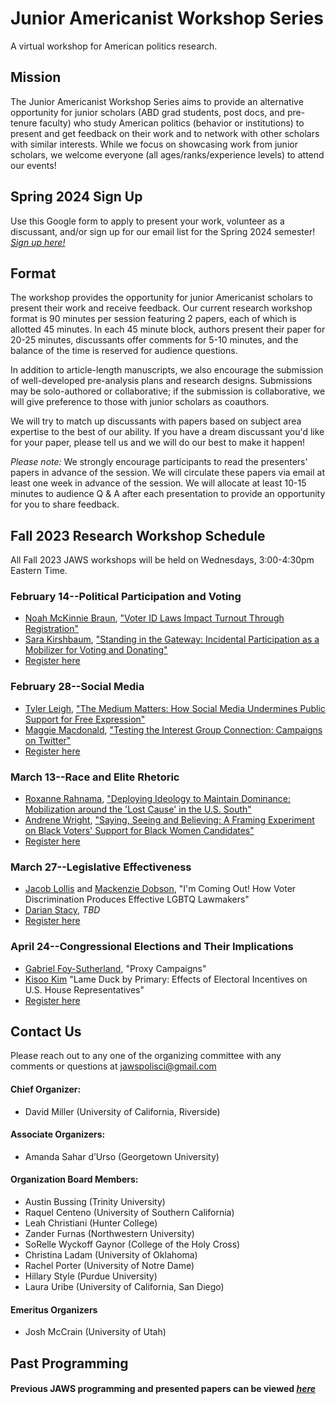 # Junior Americanist Workshop Series
A virtual workshop for American politics research.

## Mission
The Junior Americanist Workshop Series aims to provide an alternative opportunity for junior scholars (ABD grad students, post docs, and pre-tenure faculty) who study American politics (behavior or institutions) to present and get feedback on their work and to network with other scholars with similar interests.  While we focus on showcasing work from junior scholars, we welcome everyone (all ages/ranks/experience levels) to attend our events!

## Spring 2024 Sign Up
Use this Google form to apply to present your work, volunteer as a discussant, and/or sign up for our email list for the Spring 2024 semester! [*Sign up here!*](https://forms.gle/xm7PEcPVpzkHodFE7)

## Format
The workshop provides the opportunity for junior Americanist scholars to present their work and receive feedback.  Our current research workshop format is 90 minutes per session featuring 2 papers, each of which is allotted 45 minutes.  In each 45 minute block, authors present their paper for 20-25 minutes, discussants offer comments for 5-10 minutes, and the balance of the time is reserved for audience questions. 

In addition to article-length manuscripts, we also encourage the submission of well-developed pre-analysis plans and research designs.  Submissions may be solo-authored or collaborative; if the submission is collaborative, we will give preference to those with junior scholars as coauthors.

We will try to match up discussants with papers based on subject area expertise to the best of our ability.  If you have a dream discussant you'd like for your paper, please tell us and we will do our best to make it happen!

*Please note:* We strongly encourage participants to read the presenters' papers in advance of the session.  We will circulate these papers via email at least one week in advance of the session.  We will allocate at least 10-15 minutes to audience Q & A after each presentation to provide an opportunity for you to share feedback.

## Fall 2023 Research Workshop Schedule
All Fall 2023 JAWS workshops will be held on Wednesdays, 3:00-4:30pm Eastern Time.

### February 14--Political Participation and Voting
- [Noah McKinnie Braun](https://sites.google.com/view/noahmckinniebraun/home), ["Voter ID Laws Impact Turnout Through Registration"](https://drive.google.com/file/d/1sEuUHObcgWF3dovtICSh-b0y140u9Xpo/view?usp=sharing)
- [Sara Kirshbaum](https://www.saramkirshbaum.com/), ["Standing in the Gateway: Incidental Participation as a Mobilizer for Voting and Donating"](https://drive.google.com/file/d/1LnxlByUXL2q1so1naNH3TeYEeZ0ctgzt/view?usp=sharing)
- [Register here](https://ucr.zoom.us/meeting/register/tJYvcO2rrz8pHNCbvcSZbwuAxJtiRBrwMwvu)

### February 28--Social Media
- [Tyler Leigh](https://www.asc.upenn.edu/people/graduate-student/tyler-leigh), ["The Medium Matters: How Social Media Undermines Public Support for Free Expression"](https://drive.google.com/file/d/1_dSGcBBHbmu8pqG-0T55BWSZvcshR_8T/view?usp=sharing)
- [Maggie Macdonald](https://maggiegmacdonald.com/), ["Testing the Interest Group Connection: Campaigns on Twitter"](https://drive.google.com/file/d/1ZOcNc1AdCbu8c3Zlk9xaV8OHPRuDmO6e/view?usp=sharing)
- [Register here](https://ucr.zoom.us/meeting/register/tJMuf-ytpz8jGt0Jlxs6MUVz72xKtx2S0_EG)

### March 13--Race and Elite Rhetoric
- [Roxanne Rahnama](https://roxannerahnama.com/), ["Deploying Ideology to Maintain Dominance: Mobilization around the 'Lost Cause' in the U.S. South"](https://drive.google.com/file/d/1FevEVVdew1BtoXpQiwwYSTreIT6aS3ds/view?usp=sharing)
- [Andrene Wright](https://andrenewright.com/), ["Saying, Seeing and Believing: A Framing Experiment on Black Voters' Support for Black Women Candidates"](https://drive.google.com/file/d/1lVUU6VfRzfslZSx4LsE6f_IEM6gyg_VR/view?usp=sharing)
- [Register here](https://ucr.zoom.us/meeting/register/tJArcO6oqTwpG9yAcmiBW3chWDp_vXmB11aJ)

### March 27--Legislative Effectiveness
- [Jacob Lollis](https://www.jacobmlollis.com/) and [Mackenzie Dobson](https://www.mackenzierdobson.com/), "I'm Coming Out! How Voter Discrimination Produces Effective LGBTQ Lawmakers"
- [Darian Stacy](https://www.darrianstacy.com/), *TBD*
- [Register here](https://ucr.zoom.us/meeting/register/tJMtdeypqDIoE9xR7RCGzBWA1Jl4BOyRTkWj)

### April 24--Congressional Elections and Their Implications
- [Gabriel Foy-Sutherland](https://gfoysutherland.com/), "Proxy Campaigns"
- [Kisoo Kim](https://sites.google.com/view/kisookim/) "Lame Duck by Primary: Effects of Electoral Incentives on U.S. House Representatives"
- [Register here](https://ucr.zoom.us/meeting/register/tJAkduiprj4vG9z91ceJgWONqewT1VC89Jw4)

## Contact Us
Please reach out to any one of the organizing committee with any comments or questions at [jawspolisci@gmail.com](mailto:jawspolisci@gmail.com)

#### Chief Organizer: 
- David Miller (University of California, Riverside)

#### Associate Organizers: 
- Amanda Sahar d’Urso (Georgetown University)

#### Organization Board Members:
- Austin Bussing (Trinity University)
- Raquel Centeno (University of Southern California)
- Leah Christiani (Hunter College)
- Zander Furnas (Northwestern University)
- SoRelle Wyckoff Gaynor (College of the Holy Cross)
- Christina Ladam (University of Oklahoma)
- Rachel Porter (University of Notre Dame)
- Hillary Style (Purdue University)
- Laura Uribe (University of California, San Diego) 

#### Emeritus Organizers
- Josh McCrain (University of Utah)

## Past Programming 

#### Previous JAWS programming and presented papers can be viewed [*here*](/previous)



